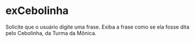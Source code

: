 # exCebolinha
Solicite que o usuário digite uma frase. Exiba a frase como se ela fosse dita pelo Cebolinha, da Turma da Mônica.
